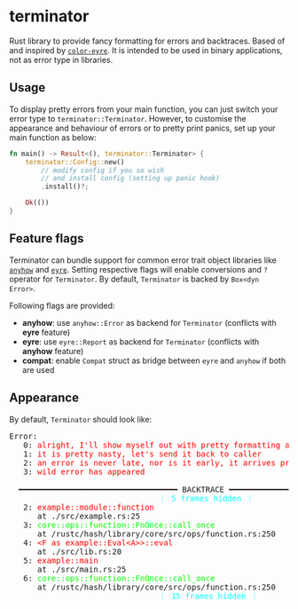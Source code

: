 # terminator

Rust library to provide fancy formatting for errors and backtraces. Based of and
inspired by [`color-eyre`](https://crates.io/crates/color-eyre). It is intended
to be used in binary applications, not as error type in libraries.

## Usage

To display pretty errors from your main function, you can just switch your error type
to `terminator::Terminator`. However, to customise the appearance and behaviour of
errors or to pretty print panics, set up your main function as below:

```rust
fn main() -> Result<(), terminator::Terminator> {
    terminator::Config::new()
        // modify config if you so wish
        // and install config (setting up panic hook)
        .install()?;

    Ok(())
}
```

## Feature flags

Terminator can bundle support for common error trait object libraries like
[`anyhow`](https://crates.io/crates/anyhow) and [`eyre`](https://crates.io/crates/eyre).
Setting respective flags will enable conversions and `?` operator for `Terminator`.
By default, `Terminator` is backed by `Box<dyn Error>`.

Following flags are provided:

- **anyhow**: use `anyhow::Error` as backend for `Terminator` (conflicts with **eyre** feature)
- **eyre**: use `eyre::Report` as backend for `Terminator` (conflicts with **anyhow** feature)
- **compat**: enable `Compat` struct as bridge between `eyre` and `anyhow` if both are used

## Appearance

By default, `Terminator` should look like:

<pre>
Error:
   0: <span class="err">alright, I'll show myself out with pretty formatting and a fancy backtrace</span>
   1: <span class="err">it is pretty nasty, let's send it back to caller</span>
   2: <span class="err">an error is never late, nor is it early, it arrives precisely when it means to</span>
   3: <span class="err">wild error has appeared</span>

  ━━━━━━━━━━━━━━━━━━━━━━━━━━━━━━━━━━ BACKTRACE ━━━━━━━━━━━━━━━━━━━━━━━━━━━━━━━━━━━
                                <span class="hid">⋮ 5 frames hidden ⋮</span>
   2: <span class="sym">example::module::function</span>
      at <span class="loc">./src/example.rs</span>:<span class="loc">25</span>
   3: <span class="dep">core::ops::function::FnOnce::call_once</span>
      at <span class="loc">/rustc/hash/library/core/src/ops/function.rs</span>:<span class="loc">250</span>
   4: <span class="sym">&lt;F as example::Eval&lt;A&gt;&gt;::eval</span>
      at <span class="loc">./src/lib.rs</span>:<span class="loc">20</span>
   5: <span class="sym">example::main</span>
      at <span class="loc">./src/main.rs</span>:<span class="loc">25</span>
   6: <span class="dep">core::ops::function::FnOnce::call_once</span>
      at <span class="loc">/rustc/hash/library/core/src/ops/function.rs</span>:<span class="loc">250</span>
                                <span class="hid">⋮ 15 frames hidden ⋮</span>
</pre>
<style>
        .err,
        .sym {
          color: red;
        }
        .hid {
          color: cyan;
        }
        .dep {
          color: lime;
        }
</style>
